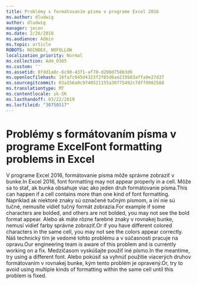 ```yaml
---
title: Problémy s formátovaním písma v programe Excel 2016
ms.author: dludwig
author: dludwig
manager: jecon
ms.date: 2/26/2018
ms.audience: Admin
ms.topic: article
ROBOTS: NOINDEX, NOFOLLOW
localization_priority: Normal
ms.collection: Adm_O365
ms.custom: ''
ms.assetid: 8fdd1a0c-6c90-43f1-af70-d200d758b3d6
ms.openlocfilehash: 16fa7c045d4323f2f65d6ae219583affa9e27d37
ms.sourcegitcommit: 03a156a9c9740521155a30775492c7dff0982588
ms.translationtype: MT
ms.contentlocale: sk-SK
ms.lasthandoff: 03/22/2019
ms.locfileid: "30758517"
---
```

# <a name="font-formatting-problems-in-excel"></a><span data-ttu-id="b9343-102">Problémy s formátovaním písma v programe Excel</span><span class="sxs-lookup"><span data-stu-id="b9343-102">Font formatting problems in Excel</span></span>

<span data-ttu-id="b9343-103">V programe Excel 2016, formátovanie písma môže správne zobraziť v bunke.</span><span class="sxs-lookup"><span data-stu-id="b9343-103">In Excel 2016, font formatting may not appear properly in a cell.</span></span> <span data-ttu-id="b9343-104">Môže sa to stať, ak bunka obsahuje viac ako jeden druh formátovanie písma.</span><span class="sxs-lookup"><span data-stu-id="b9343-104">This can happen if a cell contains more than one kind of font formatting.</span></span> <span data-ttu-id="b9343-105">Napríklad ak niektoré znaky sú označené tučným písmom, a iní nie sú tučné, nemusíte vidieť tučný formát zobrazia.</span><span class="sxs-lookup"><span data-stu-id="b9343-105">For example if some characters are bolded, and others are not bolded, you may not see the bold format appear.</span></span> <span data-ttu-id="b9343-106">Alebo ak máte rôzne farebné znaky v rovnakej bunke, nemusí vidieť farby správne zobraziť.</span><span class="sxs-lookup"><span data-stu-id="b9343-106">Or if you have different colored characters in the same cell, you may not see the colors appear correctly.</span></span> <span data-ttu-id="b9343-107">Náš technický tím je vedomé tohto problému a v súčasnosti pracuje na opravu.</span><span class="sxs-lookup"><span data-stu-id="b9343-107">Our engineering team is aware of this problem and is currently working on a fix.</span></span> <span data-ttu-id="b9343-108">Medzičasom vyskúšajte použiť iné písmo.</span><span class="sxs-lookup"><span data-stu-id="b9343-108">In the meantime, try using a different font.</span></span> <span data-ttu-id="b9343-109">Alebo pokúsiť sa vyhnúť použitie viacerých druhov formátovaním v rovnakej bunke, kým tento problém je opravený.</span><span class="sxs-lookup"><span data-stu-id="b9343-109">Or, try to avoid using multiple kinds of formatting within the same cell until this problem is fixed.</span></span> 
  

